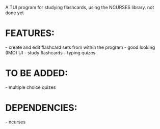 A TUI program for studying flashcards, using the NCURSES library. not done yet


<h1> FEATURES: </h1>
- create and edit flashcard sets from within the program  
- good looking (IMO) UI  
- study flashcards  
- typing quizes  


<h1> TO BE ADDED:</h1>
- multiple choice quizes 

<h1> DEPENDENCIES:</h1>
- ncurses
